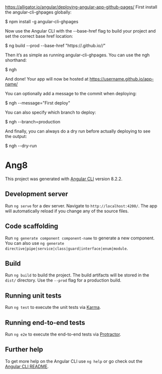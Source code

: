 https://alligator.io/angular/deploying-angular-app-github-pages/
First install the angular-cli-ghpages globally:

$ npm install -g angular-cli-ghpages

Now use the Angular CLI with the --base-href flag to build your project and set the correct base href location:

$ ng build --prod --base-href "https://<user-name>.github.io/<repo>/"
  
Then it’s as simple as running angular-cli-ghpages. You can use the ngh shorthand:

$ ngh

And done! Your app will now be hosted at https://username.github.io/app-name/

You can optionally add a message to the commit when deploying:

$ ngh --message="First deploy"

You can also specify which branch to deploy:

$ ngh --branch=production

And finally, you can always do a dry run before actually deploying to see the output:

$ ngh --dry-run



# Ang8

This project was generated with [Angular CLI](https://github.com/angular/angular-cli) version 8.2.2.

## Development server

Run `ng serve` for a dev server. Navigate to `http://localhost:4200/`. The app will automatically reload if you change any of the source files.

## Code scaffolding

Run `ng generate component component-name` to generate a new component. You can also use `ng generate directive|pipe|service|class|guard|interface|enum|module`.

## Build

Run `ng build` to build the project. The build artifacts will be stored in the `dist/` directory. Use the `--prod` flag for a production build.

## Running unit tests

Run `ng test` to execute the unit tests via [Karma](https://karma-runner.github.io).

## Running end-to-end tests

Run `ng e2e` to execute the end-to-end tests via [Protractor](http://www.protractortest.org/).

## Further help

To get more help on the Angular CLI use `ng help` or go check out the [Angular CLI README](https://github.com/angular/angular-cli/blob/master/README.md).
